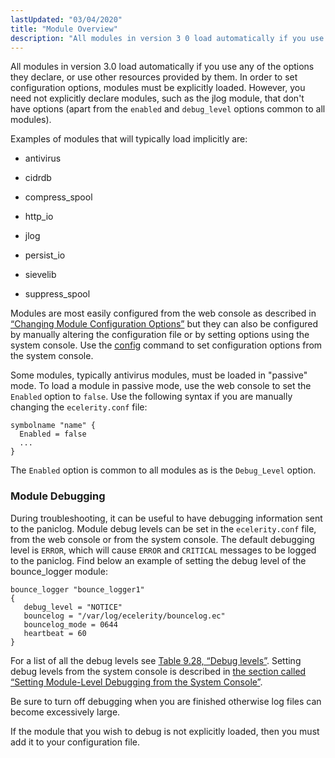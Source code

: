 ```yaml
---
lastUpdated: "03/04/2020"
title: "Module Overview"
description: "All modules in version 3 0 load automatically if you use any of the options they declare or use other resources provided by them In order to set configuration options modules must be explicitly loaded However you need not explicitly declare modules such as the jlog module that don't have..."
---
```


All modules in version 3.0 load automatically if you use any of the options they declare, or use other resources provided by them. In order to set configuration options, modules must be explicitly loaded. However, you need not explicitly declare modules, such as the jlog module, that don't have options (apart from the `enabled` and `debug_level` options common to all modules).

Examples of modules that will typically load implicitly are:

*   antivirus

*   cidrdb

*   compress_spool

*   http_io

*   jlog

*   persist_io

*   sievelib

*   suppress_spool

Modules are most easily configured from the web console as described in [“Changing Module Configuration Options”](/momentum/3/3-reference/web-3-administration#web3.module_config) but they can also be configured by manually altering the configuration file or by setting options using the system console. Use the [config](/momentum/3/3-reference/3-reference-console-commands-config) command to set configuration options from the system console.

Some modules, typically antivirus modules, must be loaded in "passive" mode. To load a module in passive mode, use the web console to set the `Enabled` option to `false`. Use the following syntax if you are manually changing the `ecelerity.conf` file:

```
symbolname "name" {
  Enabled = false
  ...
}
```

The `Enabled` option is common to all modules as is the `Debug_Level` option.

### <a name="modules.overview.debugging"></a> Module Debugging

During troubleshooting, it can be useful to have debugging information sent to the paniclog. Module debug levels can be set in the `ecelerity.conf` file, from the web console or from the system console. The default debugging level is `ERROR`, which will cause `ERROR` and `CRITICAL` messages to be logged to the paniclog. Find below an example of setting the debug level of the bounce_logger module:

```
bounce_logger "bounce_logger1"
{
   debug_level = "NOTICE"
   bouncelog = "/var/log/ecelerity/bouncelog.ec"
   bouncelog_mode = 0644
   heartbeat = 60
}
```

For a list of all the debug levels see [Table 9.28, “Debug levels”](/momentum/3/3-reference/3-reference-conf-ref-debug-flags#conf.ref.debug.levels). Setting debug levels from the system console is described in [the section called “Setting Module-Level Debugging from the System Console”](/momentum/3/3-reference/3-reference-module-specific-console-commands-using#modules.console.debugging).

Be sure to turn off debugging when you are finished otherwise log files can become excessively large.

If the module that you wish to debug is not explicitly loaded, then you must add it to your configuration file.